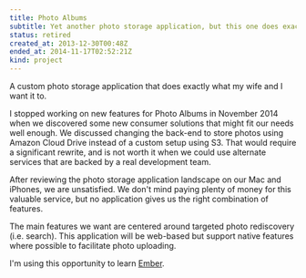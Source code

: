 ```yaml
---
title: Photo Albums
subtitle: Yet another photo storage application, but this one does exactly what we want.
status: retired
created_at: 2013-12-30T00:48Z
ended_at: 2014-11-17T02:52:21Z
kind: project
---
```

A custom photo storage application that does exactly what my wife and I want it to.

I stopped working on new features for Photo Albums in November 2014 when we discovered some new consumer solutions that might fit our needs well enough.
We discussed changing the back-end to store photos using Amazon Cloud Drive instead of a custom setup using S3.
That would require a significant rewrite, and is not worth it when we could use alternate services that are backed by a real development team.

After reviewing the photo storage application landscape on our Mac and iPhones, we are unsatisfied.
We don't mind paying plenty of money for this valuable service, but no application gives us the right combination of features.

The main features we want are centered around targeted photo rediscovery (i.e. search).
This application will be web-based but support native features where possible to facilitate photo uploading.

I'm using this opportunity to learn [Ember](https://emberjs.com/).
